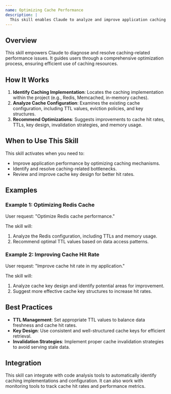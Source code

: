 ```yaml
---
name: Optimizing Cache Performance
description: |
  This skill enables Claude to analyze and improve application caching strategies. It optimizes cache hit rates, TTL configurations, cache key design, and invalidation strategies. Use this skill when the user requests to "optimize cache performance", "improve caching strategy", "analyze cache hit rate", or needs assistance with "cache key design", "TTL optimization", or "cache invalidation". The skill identifies potential bottlenecks and recommends adjustments for improved performance and efficiency of caching mechanisms like Redis.
---
```


## Overview

This skill empowers Claude to diagnose and resolve caching-related performance issues. It guides users through a comprehensive optimization process, ensuring efficient use of caching resources.

## How It Works

1. **Identify Caching Implementation**: Locates the caching implementation within the project (e.g., Redis, Memcached, in-memory caches).
2. **Analyze Cache Configuration**: Examines the existing cache configuration, including TTL values, eviction policies, and key structures.
3. **Recommend Optimizations**: Suggests improvements to cache hit rates, TTLs, key design, invalidation strategies, and memory usage.

## When to Use This Skill

This skill activates when you need to:
- Improve application performance by optimizing caching mechanisms.
- Identify and resolve caching-related bottlenecks.
- Review and improve cache key design for better hit rates.

## Examples

### Example 1: Optimizing Redis Cache

User request: "Optimize Redis cache performance."

The skill will:
1. Analyze the Redis configuration, including TTLs and memory usage.
2. Recommend optimal TTL values based on data access patterns.

### Example 2: Improving Cache Hit Rate

User request: "Improve cache hit rate in my application."

The skill will:
1. Analyze cache key design and identify potential areas for improvement.
2. Suggest more effective cache key structures to increase hit rates.

## Best Practices

- **TTL Management**: Set appropriate TTL values to balance data freshness and cache hit rates.
- **Key Design**: Use consistent and well-structured cache keys for efficient retrieval.
- **Invalidation Strategies**: Implement proper cache invalidation strategies to avoid serving stale data.

## Integration

This skill can integrate with code analysis tools to automatically identify caching implementations and configuration. It can also work with monitoring tools to track cache hit rates and performance metrics.